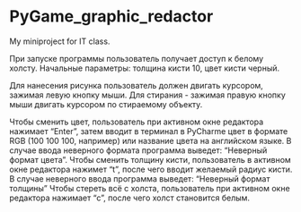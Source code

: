 # PyGame_graphic_redactor
My miniproject for IT class.

При запуске программы пользователь получает доступ к белому холсту. Начальные параметры: толщина кисти 10, цвет кисти черный.

Для нанесения рисунка пользователь должен двигать курсором, зажимая левую кнопку мыши. Для стирания - зажимая правую кнопку мыши двигать курсором по стираемому объекту.

Чтобы сменить цвет, пользователь при активном окне редактора нажимает “Enter”, затем вводит в терминал в PyCharme цвет в формате RGB (100 100 100, например) или название цвета на английском языке. В случае ввода неверного формата программа выведет: “Неверный формат цвета”.
Чтобы сменить толщину кисти, пользователь в активном окне редактора нажимет “t”, после чего вводит желаемый радиус кисти. В случае неверного ввода программа выведет: “Неверный формат толщины”
Чтобы стереть всё с холста, пользователь при активном окне редактора нажимает “c”, после чего холст становится белым.
